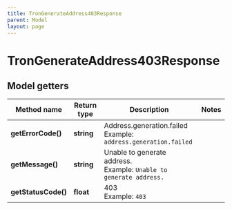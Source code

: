```yaml
---
title: TronGenerateAddress403Response
parent: Model
layout: page
---
```


# TronGenerateAddress403Response

## Model getters

Method name | Return type | Description | Notes
------------ | ------------- | ------------- | -------------
**getErrorCode()** | **string** | Address.generation.failed <br>Example: `address.generation.failed` |
**getMessage()** | **string** | Unable to generate address. <br>Example: `Unable to generate address.` |
**getStatusCode()** | **float** | 403 <br>Example: `403` |

